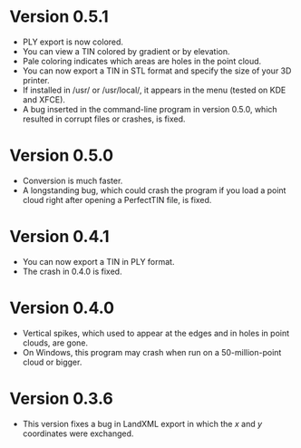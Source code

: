 # Version 0.5.1
- PLY export is now colored.
- You can view a TIN colored by gradient or by elevation.
- Pale coloring indicates which areas are holes in the point cloud.
- You can now export a TIN in STL format and specify the size of your 3D printer.
- If installed in /usr/ or /usr/local/, it appears in the menu (tested on KDE and XFCE).
- A bug inserted in the command-line program in version 0.5.0, which resulted in corrupt files or crashes, is fixed.

# Version 0.5.0
- Conversion is much faster.
- A longstanding bug, which could crash the program if you load a point cloud right after opening a PerfectTIN file, is fixed.

# Version 0.4.1
- You can now export a TIN in PLY format.
- The crash in 0.4.0 is fixed.

# Version 0.4.0
- Vertical spikes, which used to appear at the edges and in holes in point clouds, are gone.
- On Windows, this program may crash when run on a 50-million-point cloud or bigger.

# Version 0.3.6
- This version fixes a bug in LandXML export in which the *x* and *y* coordinates were exchanged.
